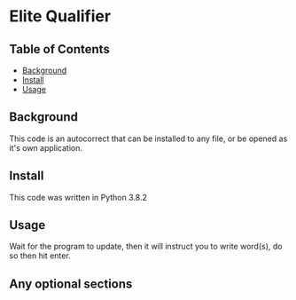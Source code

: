 # Elite Qualifier
## Table of Contents
- [Background](#background)
- [Install](#install)
- [Usage](#usage)
## Background
This code is an autocorrect that can be installed to any file, or be opened as it's own application.
## Install
This code was written in Python 3.8.2
## Usage
Wait for the program to update, then it will instruct you to write word(s), do so then hit enter.
## Any optional sections
